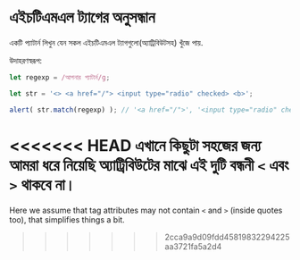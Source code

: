 # এইচটিএমএল ট্যাগের অনুসন্ধান

একটি প্যাটার্ন লিখুন যেন সকল এইচটিএমএল ট্যাগগুলো(অ্যাট্রিবিউটসহ) খুঁজে পায়.

উদাহরণস্বরূপ:

```js run
let regexp = /আপনার প্যাটার্ন/g;

let str = '<> <a href="/"> <input type="radio" checked> <b>';

alert( str.match(regexp) ); // '<a href="/">', '<input type="radio" checked>', '<b>'
```

<<<<<<< HEAD
এখানে কিছুটা সহজের জন্য আমরা ধরে নিয়েছি অ্যাট্রিবিউটের মাঝে এই দুটি বন্ধনী `<` এবং `>` থাকবে না।
=======
Here we assume that tag attributes may not contain `<` and `>` (inside quotes too), that simplifies things a bit.
>>>>>>> 2cca9a9d09fdd45819832294225aa3721fa5a2d4
